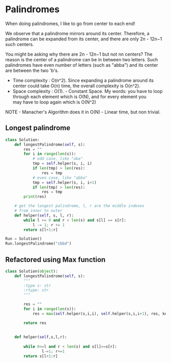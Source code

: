 # Palindromes
When doing palindromes, I like to go from center to each end!

We observe that a palindrome mirrors around its center. Therefore, a palindrome can be expanded from its center, and there are only 2n - 12n−1 such centers.

You might be asking why there are 2n - 12n−1 but not nn centers? The reason is the center of a palindrome can be in between two letters. Such palindromes have even number of letters (such as "abba") and its center are between the two 'b's.

- Time complexity : O(n^2). 
Since expanding a palindrome around its center could take O(n) time, the overall complexity is O(n^2).
- Space complexity : O(1). - Constant Space.
My words: you have to loop through each element which is O(N), and for every element you\
may have to loop again which is O(N^2)

NOTE - Manacher's Algorithm does it in O(N) - Linear time, but non trivial.

## Longest palindrome
```python
class Solution:
    def longestPalindrome(self, s):
        res = ""
        for i in range(len(s)):
            # odd case, like "aba"
            tmp = self.helper(s, i, i)
            if len(tmp) > len(res):
                res = tmp
            # even case, like "abba"
            tmp = self.helper(s, i, i+1)
            if len(tmp) > len(res):
                res = tmp
        print(res)

    # get the longest palindrome, l, r are the middle indexes   
    # from inner to outer
    def helper(self, s, l, r):
        while l >= 0 and r < len(s) and s[l] == s[r]:
            l -= 1; r += 1
        return s[l+1:r]

Run = Solution()
Run.longestPalindrome("cbbd")
```
## Refactored using Max function
```python
class Solution(object):
    def longestPalindrome(self, s):
        """
        :type s: str
        :rtype: str
        """

        res = ""
        for i in range(len(s)):
            res = max(self.helper(s,i,i), self.helper(s,i,i+1), res, key=len)

        return res
       
        
    def helper(self,s,l,r):
        
        while 0<=l and r < len(s) and s[l]==s[r]:
                l-=1; r+=1
        return s[l+1:r]
```